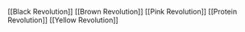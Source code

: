 [[Black Revolution]]
[[Brown Revolution]]
[[Pink Revolution]]
[[Protein Revolution]]
[[Yellow Revolution]]
